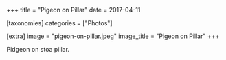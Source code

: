 +++
title = "Pigeon on Pillar"
date = 2017-04-11

[taxonomies]
categories = ["Photos"]

[extra]
image = "pigeon-on-pillar.jpeg"
image_title = "Pigeon on Pillar"
+++

Pidgeon on stoa pillar.
